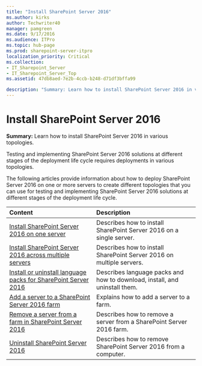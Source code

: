 ```yaml
---
title: "Install SharePoint Server 2016"
ms.author: kirks
author: Techwriter40
manager: pamgreen
ms.date: 9/17/2016
ms.audience: ITPro
ms.topic: hub-page
ms.prod: sharepoint-server-itpro
localization_priority: Critical
ms.collection:
- IT_Sharepoint_Server
- IT_Sharepoint_Server_Top
ms.assetid: 47db8aed-7e2b-4ccb-b248-d71df3bffa99

description: "Summary: Learn how to install SharePoint Server 2016 in various topologies."
---
```


# Install SharePoint Server 2016

 **Summary:** Learn how to install SharePoint Server 2016 in various topologies. 
  
Testing and implementing SharePoint Server 2016 solutions at different stages of the deployment life cycle requires deployments in various topologies.
  
The following articles provide information about how to deploy SharePoint Server 2016 on one or more servers to create different topologies that you can use for testing and implementing SharePoint Server 2016 solutions at different stages of the deployment life cycle.
  
|**Content**|**Description**|
|:-----|:-----|
|[Install SharePoint Server 2016 on one server](install-sharepoint-server-2016-on-one-server.md) <br/> |Describes how to install SharePoint Server 2016 on a single server.  <br/> |
|[Install SharePoint Server 2016 across multiple servers](install-sharepoint-server-2016-across-multiple-servers.md) <br/> |Describes how to install SharePoint Server 2016 on multiple servers.  <br/> |
|[Install or uninstall language packs for SharePoint Server 2016](install-or-uninstall-language-packs-0.md) <br/> |Describes language packs and how to download, install, and uninstall them.  <br/> |
|[Add a server to a SharePoint Server 2016 farm](add-a-server-to-a-sharepoint-server-2016-farm.md) <br/> |Explains how to add a server to a farm.  <br/> |
|[Remove a server from a farm in SharePoint Server 2016](../administration/remove-a-server-from-a-farm-in-sharepoint-server-2016.md) <br/> |Describes how to remove a server from a SharePoint Server 2016 farm.  <br/> |
|[Uninstall SharePoint Server 2016](../administration/uninstall-sharepoint-server-2016.md) <br/> |Describes how to remove SharePoint Server 2016 from a computer.  <br/> |
   

